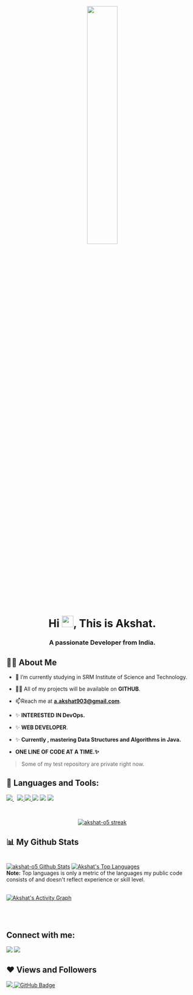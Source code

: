 <p align="center">
<a  href="#"><img width="40%" height="auto" src="https://media0.giphy.com/media/836HiJc7pgzy8iNXCn/giphy.gif?cid=ecf05e479atamrgv22zrf8ijdo1letiwgoydq5tkyd372m3b&rid=giphy.gif&ct=g" height="80px" /></a>
</p>

<h1 align="center">Hi <img src="https://raw.githubusercontent.com/MartinHeinz/MartinHeinz/master/wave.gif" width="30px">, This is Akshat.</h1>
<h3 align="center">A passionate  Developer from India.</h3>


## 🙋‍♂️ About Me

- 🔭 I’m currently studying in SRM Institute of Science and Technology.

- 👨‍💻 All of my projects will be available on **GITHUB**.

- 📫Reach me at **a.akshat903@gmail.com**. 

- ✨ **INTERESTED IN DevOps.**

- ✨ **WEB DEVELOPER**.

- ✨ **Currently , mastering Data Structures and Algorithms in Java.**

- **ONE LINE OF CODE AT A TIME.✨**

> Some of my test repository are private right now.

## 🚀 Languages and Tools:

<p align="left"> 
    </a>
    </a>
   </a> 
   </a> 
   </a> 
  </a> 
 </a> 
    <a style="padding-right:8px;" href="https://code.visualstudio.com/" target="_blank"><img src="https://img.icons8.com/color/48/000000/visual-studio-code-2019.png"/> </a>
    <a href="https://code.visualstudio.com/docs/languages/cpp" target="_blank"><img src="https://img.icons8.com/color/48/000000/c-plus-plus-logo.png"/> </a>
    <a href="https://code.visualstudio.com/docs/languages/cpp" target="_blank"><img src="https://img.icons8.com/color/48/000000/java-coffee-cup-logo--v1.png"/> </a>
    <a href="https://developer.mozilla.org/en-US/docs/Web/HTML" target="_blank"><img src="https://img.icons8.com/color/48/000000/html-5--v1.png"/></a>
    <a href="https://developer.mozilla.org/en-US/docs/Web/CSS/Reference" target="_blank"><img src="https://img.icons8.com/color/48/000000/css3.png"/></a>
    <a href="https://www.jetbrains.com/idea/download/#section=windows" target="_blank"><img src="https://img.icons8.com/color/48/000000/intellij-idea.png"/></a>
</p>

<!-- [![React Badge](https://img.shields.io/badge/-React-61DBFB?style=for-the-badge&labelColor=black&logo=react&logoColor=61DBFB)](#)  [![Javascript Badge](https://img.shields.io/badge/-Javascript-F0DB4F?style=for-the-badge&labelColor=black&logo=javascript&logoColor=F0DB4F)](#) [![Typescript Badge](https://img.shields.io/badge/-Typescript-007acc?style=for-the-badge&labelColor=black&logo=typescript&logoColor=007acc)](#) [![Nodejs Badge](https://img.shields.io/badge/-Nodejs-3C873A?style=for-the-badge&labelColor=black&logo=node.js&logoColor=3C873A)](#) [![GraphQL Badge](https://img.shields.io/badge/-GraphQl-e535ab?style=for-the-badge&labelColor=black&logo=node.js&logoColor=e535ab)](#) -->
<br/>

<p align="center">
    <a href="https://github.com/akshat-o5/github-readme-streak-stats">
        <img title="🔥 Get streak stats for your profile at git.io/streak-stats" alt="akshat-o5 streak" src="https://github-readme-streak-stats.herokuapp.com/?user=akshat-o5&theme=black-ice&hide_border=true&stroke=0000&background=060A0CD0"/>
    </a>
</p>

## 📊 My Github Stats

  <br/>
    <a href="https://github.com/akshat-o5/github-readme-stats"><img alt="akshat-o5 Github Stats" src="https://github-readme-stats.vercel.app/api?username=akshat-o5&show_icons=true&count_private=true&theme=react&hide_border=true&bg_color=0D1117" /></a>
  <a href="https://github.com/SubhamRaoniar28/github-readme-stats"><img alt="Akshat's Top Languages" src="https://github-readme-stats.vercel.app/api/top-langs/?username=akshat-o5&langs_count=8&count_private=true&layout=compact&theme=react&hide_border=true&bg_color=0D1117" /></a>
  <br/>
  <b>Note:</b> Top languages is only a metric of the languages my public code consists of and doesn't reflect experience or skill level.


<br/>
<br/>

<a href="https://github.com/akshat-o5/github-readme-activity-graph"><img alt="Akshat's Activity Graph" src="https://activity-graph.herokuapp.com/graph?username=akshat-o5&bg_color=0D1117&color=5BCDEC&line=5BCDEC&point=FFFFFF&hide_border=true" /></a>

<br/>
<br/>

## Connect with me:
<p align="left">



<a href = "https://www.linkedin.com/in/akshat-gupta-4414ab22a/"><img src="https://img.icons8.com/fluency/48/000000/linkedin.png"/></a>
<a href = "https://twitter.com/akshat_o2"><img src="https://img.icons8.com/fluency/48/000000/twitter.png"/></a>
</a>


</p>

## ❤ Views and Followers
<a href="https://github.com/akshat-o5/github-profile-views-counter">
    <img src="https://komarev.com/ghpvc/?username=akshat-o5">
</a>
<a href="https://github.com/akshat-o5?tab=followers"><img src="https://img.shields.io/github/followers/akshat-o5?label=Followers&style=social" alt="GitHub Badge"></a>
